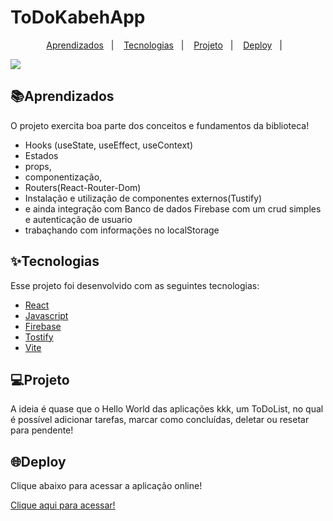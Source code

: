 # ToDoKabehApp
<p align="center">
<a href="#Aprendizados">Aprendizados</a>&nbsp;&nbsp;&nbsp;|&nbsp;&nbsp;&nbsp;
  <a href="#Tecnologias">Tecnologias</a>&nbsp;&nbsp;&nbsp;|&nbsp;&nbsp;&nbsp;
  <a href="#Projeto">Projeto</a>&nbsp;&nbsp;&nbsp;|&nbsp;&nbsp;&nbsp;
  <a href="#Deploy">Deploy</a>&nbsp;&nbsp;&nbsp;|&nbsp;&nbsp;&nbsp;
</p>

<img src="https://github.com/Kleitomberg/ToDoKabehApp/blob/master/src/assets/prints/Sem%20t%C3%ADtulo.png"/>

## 📚Aprendizados
O projeto exercita boa parte dos conceitos e fundamentos da biblioteca!

- Hooks (useState, useEffect, useContext)
- Estados
- props,
- componentização,
- Routers(React-Router-Dom)
- Instalação e utilização de componentes externos(Tustify)
- e ainda integração com Banco de dados Firebase com um crud simples e autenticação de usuario
- trabaçhando com informações no localStorage

## ✨Tecnologias

Esse projeto foi desenvolvido com as seguintes tecnologias:

- [React](https://reactjs.org)
- [Javascript](https://www.javascript.com/)
- [Firebase](https://firebase.google.com/)
- [Tostify](https://fkhadra.github.io/react-toastify/introduction)
- [Vite](https://vitejs.dev/guide/)



## 💻Projeto

A ideia é quase que o Hello World das aplicações kkk, um ToDoList, no qual é possível adicionar tarefas, marcar como concluídas, deletar ou resetar para pendente!



## 🌐Deploy

Clique abaixo para acessar a aplicação online!

[Clique aqui para acessar!](https://to-do-kabeh-app.vercel.app/)





